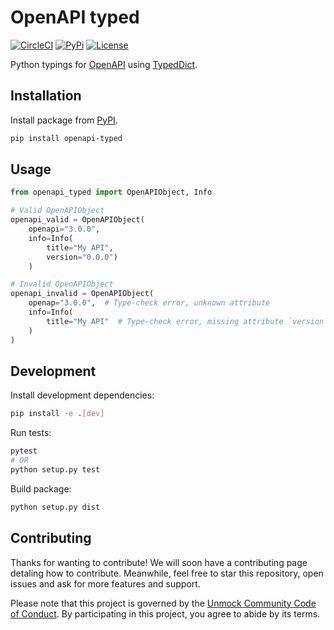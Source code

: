 # OpenAPI typed

[![CircleCI](https://circleci.com/gh/unmock/openapi-typed.svg?style=shield)](https://circleci.com/gh/Meeshkan/openapi-typed)
[![PyPi](https://img.shields.io/pypi/pyversions/openapi-typed)](https://pypi.org/project/openapi-typed/)
[![License](https://img.shields.io/pypi/l/openapi-typed)](LICENSE)

Python typings for [OpenAPI](https://swagger.io/specification/) using [TypedDict](https://www.python.org/dev/peps/pep-0589/).

## Installation

Install package from [PyPI](https://pypi.org/project/openapi-typed/).

```bash
pip install openapi-typed
```

## Usage

```python
from openapi_typed import OpenAPIObject, Info

# Valid OpenAPIObject
openapi_valid = OpenAPIObject(
    openapi="3.0.0",
    info=Info(
        title="My API",
        version="0.0.0")
    )

# Invalid OpenAPIObject
openapi_invalid = OpenAPIObject(
    openap="3.0.0",  # Type-check error, unknown attribute
    info=Info(
        title="My API"  # Type-check error, missing attribute `version`
    )
)
```

## Development

Install development dependencies:

```bash
pip install -e .[dev]
```

Run tests:

```bash
pytest
# OR
python setup.py test
```

Build package:

```bash
python setup.py dist
```

## Contributing

Thanks for wanting to contribute! We will soon have a contributing page
detaling how to contribute. Meanwhile, feel free to star this repository, open issues and ask for more features and support.

Please note that this project is governed by the [Unmock Community Code of Conduct](https://github.com/unmock/code-of-conduct). By participating in this project, you agree to abide by its terms.